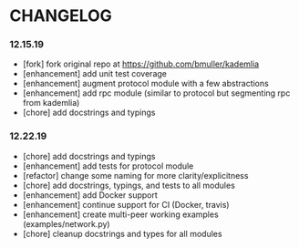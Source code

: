 # CHANGELOG

### 12.15.19
- [fork] fork original repo at https://github.com/bmuller/kademlia
- [enhancement] add unit test coverage
- [enhancement] augment protocol module with a few abstractions
- [enhancement] add rpc module (similar to protocol but segmenting rpc from kademlia)
- [chore] add docstrings and typings

### 12.22.19
- [chore] add docstrings and typings
- [enhancement] add tests for protocol module
- [refactor] change some naming for more clarity/explicitness
- [chore] add docstrings, typings, and tests to all modules
- [enhancement] add Docker support
- [enhancement] continue support for CI (Docker, travis)
- [enhancement] create multi-peer working examples (examples/network.py)
- [chore] cleanup docstrings and types for all modules
